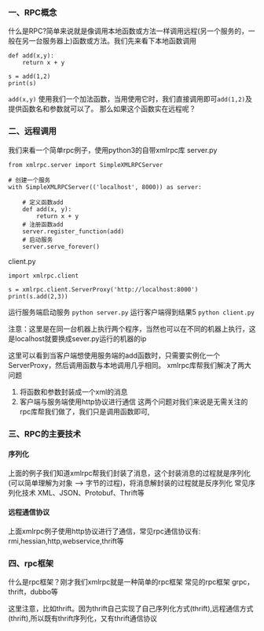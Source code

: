 ### 一、RPC概念
什么是RPC?简单来说就是像调用本地函数或方法一样调用远程(另一个服务的，一般在另一台服务器上)函数或方法。我们先来看下本地函数调用

```
def add(x,y):
    return x + y

s = add(1,2)
print(s)
```
`add(x,y)` 使用我们一个加法函数，当用使用它时，我们直接调用即可`add(1,2)`及提供函数名和参数就可以了。
那么如果这个函数实在远程呢？

### 二、远程调用
我们来看一个简单rpc例子，使用python3的自带xmlrpc库
server.py
```
from xmlrpc.server import SimpleXMLRPCServer

# 创建一个服务
with SimpleXMLRPCServer(('localhost', 8000)) as server:

    # 定义函数add
    def add(x, y):
        return x + y
    # 注册函数add
    server.register_function(add)
    # 启动服务
    server.serve_forever()
```

client.py
```
import xmlrpc.client

s = xmlrpc.client.ServerProxy('http://localhost:8000')
print(s.add(2,3))
```

运行服务端启动服务
`python server.py`
运行客户端得到结果5
`python client.py`

注意：这里是在同一台机器上执行两个程序，当然也可以在不同的机器上执行，这是localhost就要换成sever.py运行的机器的ip

这里可以看到当客户端想使用服务端的add函数时，只需要实例化一个ServerProxy，然后调用函数与本地调用几乎相同。
xmlrpc库帮我们解决了两大问题
1. 将函数和参数封装成一个xml的消息
2. 客户端与服务端使用http协议进行通信
这两个问题对我们来说是无需关注的rpc库帮我们做了，我们只是调用函数即可,

### 三、RPC的主要技术
#### 序列化
上面的例子我们知道xmlrpc帮我们封装了消息，这个封装消息的过程就是序列化(可以简单理解为对象 –> 字节的过程)，将消息解封装的过程就是反序列化
常见序列化技术
XML、JSON、Protobuf、Thrift等

####  远程通信协议
上面xmlrpc例子使用http协议进行了通信，常见rpc通信协议有:
rmi,hessian,http,webservice,thrift等

### 四、rpc框架
什么是rpc框架？刚才我们xmlrpc就是一种简单的rpc框架
常见的rpc框架
grpc，thrift，dubbo等

这里注意，比如thrift。因为thrift自己实现了自己序列化方式(thrift),远程通信方式(thrift),所以既有thrift序列化，又有thrift通信协议





